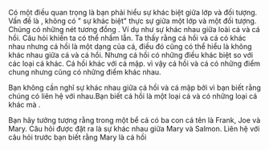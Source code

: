 Có một điều quan trọng là bạn phải hiểu sự khác biệt giữa lớp và đối tượng. Vấn đề là , không có " sự khác biệt" thực sự giữa một lớp và một đối tượng. Chúng có những nét tương đồng . Ví dụ như sự khác nhau giữa loài cá và cá hồi. Câu hỏi khiến ta có thể nhầm lẫn. Ta thấy rằng cá hồi và cá có khác nhau nhưng cá hồi là một dạng của cá, điều đó cũng có thể hiểu là không khác nhau giữa cá và cá hồi. Nhưng cá hồi có những điều khác biệt so với các loại cá khác. Cá hồi khác với cá mập. vì vậy cá hồi và cá có những điểm chung nhưng cũng có những điểm khác nhau.
 
 Bạn không cần nghĩ sự khác nhau giữa cá hồi và cá mập bởi vì bạn biết rằng chúng có liên hệ với nhau.Bạn biết cá hồi là một loại cá và có những loại cá khác mà .
 
 Bạn  hãy tưởng tượng rằng trong một bể cá có ba con cá tên là Frank, Joe và Mary. Câu hỏi được đặt ra là sự khác nhau giữa Mary và Salmon. Liên hệ với câu hỏi trước bạn biết rằng Mary là cá hồi
